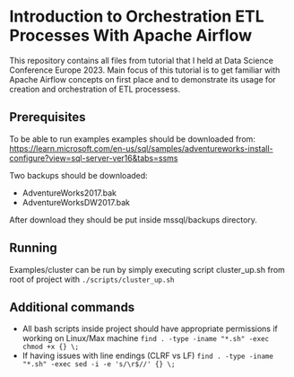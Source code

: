 # Introduction to Orchestration ETL Processes With Apache Airflow

This repository contains all files from tutorial that I held at Data Science Conference Europe 2023.
Main focus of this tutorial is to get familiar with Apache Airflow concepts on first place and to demonstrate its usage for creation and orchestration of ETL processess. 

## Prerequisites

To be able to run examples examples should be downloaded from:
https://learn.microsoft.com/en-us/sql/samples/adventureworks-install-configure?view=sql-server-ver16&tabs=ssms

Two backups should be downloaded:
* AdventureWorks2017.bak
* AdventureWorksDW2017.bak

After download they should be put inside mssql/backups directory.

## Running

Examples/cluster can be run by simply executing script cluster_up.sh from root of project with
`./scripts/cluster_up.sh`

## Additional commands

- All bash scripts inside project should have appropriate permissions if working on Linux/Max machine
```find . -type -iname "*.sh" -exec chmod +x {} \;```
- If having issues with line endings (CLRF vs LF)
```find . -type -iname "*.sh" -exec sed -i -e 's/\r$//' {} \;```


